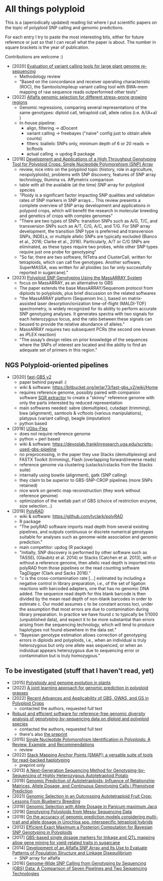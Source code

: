 # All things polyploid

This is a (aperiodically updated) reading list where I put scientific papers on the topic of polyploid SNP calling and genomic predictions. 

For each entry I try to paste the most interesting bits, either for future reference or just so that I can recall what the paper is about. The number in square brackets is the year of publication.

Contributions are welcome :)

* [2020] [Evaluation of variant calling tools for large plant genome re-sequencing](https://bmcbioinformatics.biomedcentral.com/articles/10.1186/s12859-020-03704-1)
  * Methodology review
  * "Based on the concordance and receiver operating characteristic (ROC), the Samtools/mpileup variant calling tool with BWA-mem mapping of raw sequence reads outperformed other tests"
* [2022] [Alfalfa genomic selection for different stress-prone growing regions](https://acsess.onlinelibrary.wiley.com/doi/full/10.1002/tpg2.20264)
  * Genomic regressions, comparing several representations of the same genotypes: diploid call, tetraploid call, allele ratios (i.e. A/(A+a) )
  * In-house pipeline:
  	* align, filtering -> dDocent
  	* variant calling -> freebayes ("naive" config just to obtain allele counts)
 	* filters: biallelic SNPs only, minimum depth of 6 or 20 reads -> bcftools
  	* actual calling -> updog R package
* [2018] [Development and Applications of a High Throughput Genotyping Tool for Polyploid Crops: Single Nucleotide Polymorphism (SNP) Array](https://www.frontiersin.org/articles/10.3389/fpls.2018.00104/full)
	* review, nice intro on the polyploid topic (history, role in agriculture, neopolyploids), problems with SNP discovery, features of SNP array technology, Illumina vs. Affymetrix comparison
	* table with all the available (at the time) SNP array for polyploid species
	* "Ploidy is a significant factor impacting SNP qualities and validation rates of SNP markers in SNP arrays... This review presents a complete overview of SNP array development and applications in polypoid crops, which will benefit the research in molecular breeding and genetics of crops with complex genomes"
	* "There are two types of SNPs: transition SNPs such as A/G, T/C, and transversion SNPs such as A/T, C/G, A/C, and T/G. For SNP array development, the transition SNP type is preferred and transversion SNPs, INDELs, or multiple allelic SNPs are typically excluded (Bianco et al., 2016; Clarke et al., 2016). Particularly, A/T or C/G SNPs are eliminated, as these types require two probes, while other SNP types require just one probe for genotyping"
	* "So far, there are two software, fitTetra and ClusterCall, written for tetraploids, which can call five genotypes. Another software, SuperMASSA, was written for all ploidies (so far only successfully reported in sugarcane)."
* [2023] [Polyploid SNP Genotyping Using the MassARRAY System](https://link.springer.com/protocol/10.1007/978-1-0716-3024-2_7)
  * focus on MassARRAY, as an alternative to GBS
  * The paper extends the base MassARRAY/Sequenom protocol from diploids to polyploids, plus brief discussion on the related softwares
  * "the MassARRAY platform (Sequenom Inc.), based on matrix-assisted laser desorption/ionization time-of-flight (MALDI-TOF) spectrometry, is widely recognized for its ability to perform accurate SNP genotyping analyses. It generates spectra with two signals for each heterozygous locus, and the ratio between these signals can beused to provide the relative abundance of alleles."
  * MassARRAY requires two subsequent PCRs (the second one known as iPLEX reaction)
  * "The assay’s design relies on prior knowledge of the sequences where the SNPs of interest are located and the ability to find an adequate set of primers in this region."
	
## NGS Polyploid-oriented pipelines

* [2020] [fast-GBS v2](https://pubmed.ncbi.nlm.nih.gov/33006480/)
	* paper behind paywall :(
	* wiki & software: https://bitbucket.org/jerlar73/fast-gbs_v2/wiki/Home
	* requires reference genome, possibly paired with companion software 
	[SGR extractor](https://bitbucket.org/jerlar73/srg-extractor/src/master/) to
	create a "skinny" reference genome with only the parts interested by reduced
	representation
	* main softwares needed: sabre (demultiplex), cutadapt (trimming), bwa (alignment),
	  samtools & vcftools (various manipulations), platypus (variant calling), beagle (imputation)
	* python based
* [2018] [UGbs-Flex](https://www.ncbi.nlm.nih.gov/pmc/articles/PMC6003085/)
	* does not require reference genome
	* python + perl based
	* wiki & software: https://devoslab.franklinresearch.uga.edu/scripts-used-gbs-pipeline
	* no preprocessing, in the paper they use Stacks (demultiplexing) and FASTX Toolkit (trimming), Flash (overlapping forward/reverse reads)
	* reference genome via clustering (ustacks/cstacks from the Stacks suite)
	* internally using bowtie (alignment), gatk (SNP calling)
	* they claim to be superior to GBS-SNP-CROP pipelines (more SNPs retained)
	* nice work on genetic map reconstruction (they work without reference genome)
	* optimization of the wetlab part of GBS (choice of restriction enzyme, size selection...)
* [2019] [PolyRAD](https://academic.oup.com/g3journal/article/9/3/663/6026786?login=false)
	* wiki & software: https://github.com/lvclark/polyRAD
	* R package
	* "The polyRAD software imports read depth from several existing pipelines, and outputs continuous or discrete numerical genotypes suitable for analyses such as genome-wide association and genomic prediction."
	* main competitor: updog (R package)
	* "Initially, SNP discovery is performed by other software such as TASSEL (Glaubitz et al. 2014) or Stacks (Catchen et al. 2013), with or without a reference genome, then allelic read depth is imported into polyRAD from those pipelines or the read counting software TagDigger (Clark and Sacks 2016)."
	* "*c* is the cross-contamination rate [...] estimated by including a negative control in library preparation, i.e., of the set of ligation reactions with barcoded adapters, one that has no genomic DNA added. The sequence read depth for this blank barcode is then divided by the mean read depth of non-blank barcodes in order to estimate c. Our model assumes c to be constant across loci, under the assumption that most errors are due to contamination during library preparation. In practice we have found c to typically be 1/1000 (unpublished data), and expect it to be more substantial than errors arising from the sequencing technology, which will tend to produce haplotypes not found elsewhere in the data set."
	* "Bayesian genotype estimation allows correction of genotyping errors in diploids and polyploids, i.e., when an individual is truly heterozygous but only one allele was sequenced, or when an individual appears heterozygous due to sequencing error or contamination but is truly homozygous."

## To be investigated (stuff that I haven't read, yet)

* [2015] [Polyploidy and genome evolution in plants](https://www.sciencedirect.com/science/article/pii/S0959437X15001185?casa_token=LAet5jlt-KgAAAAA:5BZNAFkkq4ij0kGhz4VUzrxhbzfUSY8L9pns29BHQJ_ha9avGT0bkZtCM2xEDevuBgtw_1sh8ns)
* [2022] [A joint learning approach for genomic prediction in polyploid grasses](https://www.nature.com/articles/s41598-022-16417-7)
* [2022] [Recent Advances and Applicability of GBS, GWAS, and GS in Polyploid Crops](https://onlinelibrary.wiley.com/doi/abs/10.1002/9781119745686.ch15)
  * contacted the authors, requested full text
* [Robust and efficient software for reference-free genomic diversity analysis of genotyping-by-sequencing data on diploid and polyploid species](https://onlinelibrary.wiley.com/doi/abs/10.1111/1755-0998.13477)
  * contacted the authors, requested full text
  * there's also [the preprint](https://www.biorxiv.org/content/10.1101/2020.11.28.402131v1.full.pdf)
* [2015] [Single Nucleotide Polymorphism Identification in Polyploids: A Review, Example, and Recommendations](https://www.cell.com/molecular-plant/pdf/S1674-2052(15)00130-6.pdf)
  * review
* [2022] [Stack Mapping Anchor Points (SMAP): a versatile suite of tools for read-backed haplotyping](https://www.biorxiv.org/content/10.1101/2022.03.10.483555v1.abstract)
  * preprint only
* [2013] [A Next-Generation Sequencing Method for Genotyping-by-Sequencing of Highly Heterozygous Autotetraploid Potato](https://journals.plos.org/plosone/article?id=10.1371/journal.pone.0062355)
* [2019] [Genomic Prediction of Autotetraploids; Influence of Relationship Matrices, Allele Dosage, and Continuous Genotyping Calls i Phenotype Prediction](https://www.ncbi.nlm.nih.gov/pmc/articles/PMC6469427/)
* [2021] [Genomic Selection in an Outcrossing Autotetraploid Fruit Crop: Lessons From Blueberry Breeding](https://www.ncbi.nlm.nih.gov/pmc/articles/PMC8236943/)
* [2019] [Genomic Selection with Allele Dosage in Panicum maximum Jacq](https://academic.oup.com/g3journal/article/9/8/2463/6026834?login=false)
* [2018] [Genotyping Polyploids from Messy Sequencing Data](https://www.ncbi.nlm.nih.gov/pmc/articles/PMC6218231/)
* [2019] [On the accuracy of genomic prediction models considering multi-trait and allele dosage in Urochloa spp. interspecific tetraploid hybrids](https://link.springer.com/article/10.1007/s11032-019-1002-7)
* [2012] [Efficient Exact Maximum a Posteriori Computation for Bayesian SNP Genotyping in Polyploids](https://journals.plos.org/plosone/article?id=10.1371/journal.pone.0030906)
* [2017] [GBS-based single dosage markers for linkage and QTL mapping allow gene mining for yield-related traits in sugarcane](https://bmcgenomics.biomedcentral.com/articles/10.1186/s12864-016-3383-x)
* [2014] [Development of an Alfalfa SNP Array and Its Use to Evaluate Patterns of Population Structure and Linkage Disequilibrium](https://journals.plos.org/plosone/article?id=10.1371/journal.pone.0084329)
  * SNP array for alfalfa
* [2016] [Genome-Wide SNP Calling from Genotyping by Sequencing (GBS) Data: A Comparison of Seven Pipelines and Two Sequencing Technologies](https://journals.plos.org/plosone/article?id=10.1371/journal.pone.0161333)

